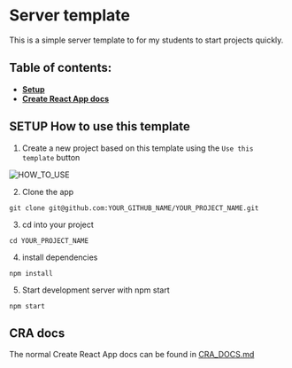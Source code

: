 # Server template

This is a simple server template to for my students to start projects quickly.

## Table of contents:

- **[Setup](#setup-how-to-use-this-template)**
- **[Create React App docs](#cra-docs)**

## SETUP How to use this template

1. Create a new project based on this template using the `Use this template` button

![HOW_TO_USE](https://user-images.githubusercontent.com/20372832/77003323-70966180-695d-11ea-8abe-b362d57135f3.gif)

2. Clone the app

```
git clone git@github.com:YOUR_GITHUB_NAME/YOUR_PROJECT_NAME.git
```

3. cd into your project

```
cd YOUR_PROJECT_NAME
```

4. install dependencies

```
npm install
```

5. Start development server with npm start

```
npm start
```

## CRA docs

The normal Create React App docs can be found in [CRA_DOCS.md](./CRA_DOCS.md)
